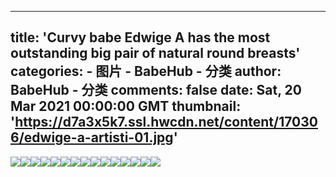 
---
title: 'Curvy babe Edwige A has the most outstanding big pair of natural round breasts'
categories: 
    - 图片
    - BabeHub - 分类
author: BabeHub - 分类
comments: false
date: Sat, 20 Mar 2021 00:00:00 GMT
thumbnail: 'https://d7a3x5k7.ssl.hwcdn.net/content/170306/edwige-a-artisti-01.jpg'
---

<div>   
<img src="https://d7a3x5k7.ssl.hwcdn.net/content/170306/edwige-a-artisti-01.jpg" referrerpolicy="no-referrer"><img src="https://d7a3x5k7.ssl.hwcdn.net/content/170306/edwige-a-artisti-02.jpg" referrerpolicy="no-referrer"><img src="https://d7a3x5k7.ssl.hwcdn.net/content/170306/edwige-a-artisti-03.jpg" referrerpolicy="no-referrer"><img src="https://d7a3x5k7.ssl.hwcdn.net/content/170306/edwige-a-artisti-04.jpg" referrerpolicy="no-referrer"><img src="https://d7a3x5k7.ssl.hwcdn.net/content/170306/edwige-a-artisti-05.jpg" referrerpolicy="no-referrer"><img src="https://d7a3x5k7.ssl.hwcdn.net/content/170306/edwige-a-artisti-06.jpg" referrerpolicy="no-referrer"><img src="https://d7a3x5k7.ssl.hwcdn.net/content/170306/edwige-a-artisti-07.jpg" referrerpolicy="no-referrer"><img src="https://d7a3x5k7.ssl.hwcdn.net/content/170306/edwige-a-artisti-08.jpg" referrerpolicy="no-referrer"><img src="https://d7a3x5k7.ssl.hwcdn.net/content/170306/edwige-a-artisti-09.jpg" referrerpolicy="no-referrer"><img src="https://d7a3x5k7.ssl.hwcdn.net/content/170306/edwige-a-artisti-10.jpg" referrerpolicy="no-referrer"><img src="https://d7a3x5k7.ssl.hwcdn.net/content/170306/edwige-a-artisti-11.jpg" referrerpolicy="no-referrer"><img src="https://d7a3x5k7.ssl.hwcdn.net/content/170306/edwige-a-artisti-12.jpg" referrerpolicy="no-referrer"><img src="https://d7a3x5k7.ssl.hwcdn.net/content/170306/edwige-a-artisti-13.jpg" referrerpolicy="no-referrer"><img src="https://d7a3x5k7.ssl.hwcdn.net/content/170306/edwige-a-artisti-14.jpg" referrerpolicy="no-referrer"><img src="https://d7a3x5k7.ssl.hwcdn.net/content/170306/edwige-a-artisti-15.jpg" referrerpolicy="no-referrer">  
</div>
            